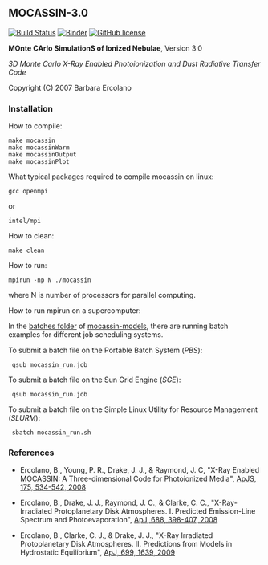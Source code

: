 ## MOCASSIN-3.0
[![Build Status](https://travis-ci.org/mocassin/MOCASSIN-3.0.svg?branch=master)](https://travis-ci.org/mocassin/MOCASSIN-3.0)
[![Binder](http://mybinder.org/badge.svg)](http://mybinder.org/repo/mocassin/mocassin-3.0)
[![GitHub license](https://img.shields.io/badge/license-GPL-blue.svg)](https://github.com/mocassin/MOCASSIN-3.0/blob/master/LICENSE)

**MOnte CArlo SimulationS of Ionized Nebulae**, Version 3.0

*3D Monte Carlo X-Ray Enabled Photoionization and Dust Radiative Transfer Code*

Copyright (C) 2007 Barbara Ercolano 

### Installation

How to compile:

    make mocassin
    make mocassinWarm
    make mocassinOutput
    make mocassinPlot

What typical packages required to compile mocassin on linux:

    gcc openmpi

or

    intel/mpi

How to clean:

    make clean
     
How to run:

    mpirun -np N ./mocassin

where N is number of processors for parallel computing.

How to run mpirun on a supercomputer:

In the [batches folder](https://github.com/equib/mocassin-models/tree/master/batches) of [mocassin-models](https://github.com/equib/mocassin-models), there are running batch examples for different job scheduling systems. 

To submit a batch file on the Portable Batch System (*PBS*):

     qsub mocassin_run.job

To submit a batch file on the Sun Grid Engine (*SGE*):

     qsub mocassin_run.job

To submit a batch file on the Simple Linux Utility for Resource Management (*SLURM*): 

     sbatch mocassin_run.sh

### References

* Ercolano, B., Young, P. R., Drake, J. J., & Raymond, J. C, "X-Ray Enabled MOCASSIN: A Three-dimensional Code for Photoionized Media", [ApJS, 175, 534-542, 2008](http://adsabs.harvard.edu/abs/2008ApJS..175..534E)

* Ercolano, B., Drake, J. J., Raymond, J. C., & Clarke, C. C., "X-Ray-Irradiated Protoplanetary Disk Atmospheres. I. Predicted Emission-Line Spectrum and Photoevaporation", [ApJ, 688, 398-407, 2008](http://adsabs.harvard.edu/abs/2008ApJ...688..398E)

* Ercolano, B., Clarke, C. J., & Drake, J. J., "X-Ray Irradiated Protoplanetary Disk Atmospheres. II. Predictions from Models in Hydrostatic Equilibrium", [ApJ, 699, 1639, 2009](http://adsabs.harvard.edu/abs/2009ApJ...699.1639E)

